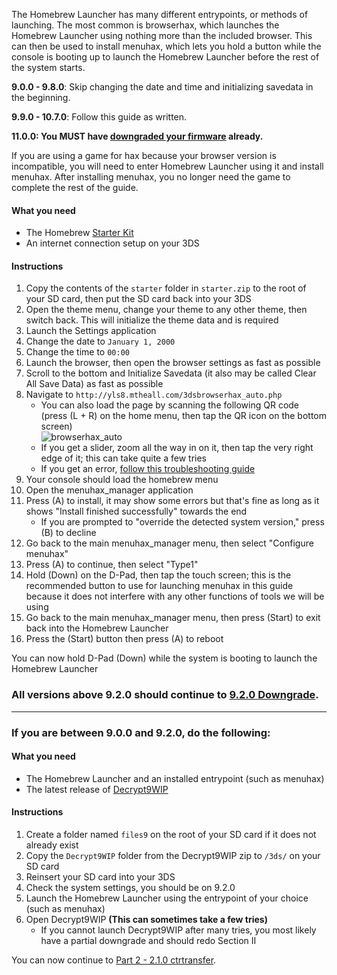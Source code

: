 The Homebrew Launcher has many different entrypoints, or methods of launching. The most common is browserhax, which launches the Homebrew Launcher using nothing more than the included browser. This can then be used to install menuhax, which lets you hold a button while the console is booting up to launch the Homebrew Launcher before the rest of the system starts.

**9.0.0 - 9.8.0**: Skip changing the date and time and initializing savedata in the beginning.

**9.9.0 - 10.7.0**: Follow this guide as written.

<!---
This isn't needed yet since 10.7 and 11.0 already use the latest browser version and will pass the check

**10.7.0 - 11.0.0**: Start on "Part 1 - Decrypt9"
  + **Set your primary DNS to `107.211.140.065` so as not to trigger the browser version check.**
  + If on this browser version, you ever receive a message to update your browser, you will need an alternate entry point from below as your browser will have detected it is not running the latest version.
  + Once this message appears for the first time, it is impossible to get rid of it so you must use a [non-browser entrypoint](Homebrew-Launcher-(No-Browser)).
-->

**11.0.0: You MUST have [downgraded your firmware](Firmware-Downgrade) already.**

If you are using a game for hax because your browser version is incompatible, you will need to enter Homebrew Launcher using it and install menuhax. After installing menuhax, you no longer need the game to complete the rest of the guide.

#### What you need

+ The Homebrew [Starter Kit](http://smealum.github.io/ninjhax2/starter.zip)
+ An internet connection setup on your 3DS

#### Instructions

1. Copy the contents of the `starter` folder in `starter.zip` to the root of your SD card, then put the SD card back into your 3DS
2. Open the theme menu, change your theme to any other theme, then switch back. This will initialize the theme data and is required
3. Launch the Settings application
4. Change the date to `January 1, 2000`
5. Change the time to `00:00`
6. Launch the browser, then open the browser settings as fast as possible
7. Scroll to the bottom and Initialize Savedata (it also may be called Clear All Save Data) as fast as possible
8. Navigate to `http://yls8.mtheall.com/3dsbrowserhax_auto.php`
    + You can also load the page by scanning the following QR code (press (L + R) on the home menu, then tap the QR icon on the bottom screen)     
![browserhax_auto](https://yls8.mtheall.com/3dsbrowserhax_auto_qrcode.png)
    + If you get a slider, zoom all the way in on it, then tap the very right edge of it; this can take quite a few tries
    + If you get an error, [follow this troubleshooting guide](Troubleshooting#ts_browser)
9. Your console should load the homebrew menu
10. Open the menuhax_manager application
11. Press (A) to install, it may show some errors but that's fine as long as it shows "Install finished successfully" towards the end
    + If you are prompted to "override the detected system version," press (B) to decline
12. Go back to the main menuhax_manager menu, then select "Configure menuhax"
13. Press (A) to continue, then select "Type1"
14. Hold (Down) on the D-Pad, then tap the touch screen; this is the recommended button to use for launching menuhax in this guide because it does not interfere with any other functions of tools we will be using
15. Go back to the main menuhax_manager menu, then press (Start) to exit back into the Homebrew Launcher
16. Press the (Start) button then press (A) to reboot

You can now hold D-Pad (Down) while the system is booting to launch the Homebrew Launcher

### All versions above 9.2.0 should continue to [9.2.0 Downgrade](9.2.0-Downgrade).

___

### If you are between 9.0.0 and 9.2.0, do the following:

#### What you need

* The Homebrew Launcher and an installed entrypoint (such as menuhax)
* The latest release of [Decrypt9WIP](https://github.com/d0k3/Decrypt9WIP/releases)

#### Instructions

1. Create a folder named `files9` on the root of your SD card if it does not already exist
3. Copy the `Decrypt9WIP` folder from the Decrypt9WIP zip to `/3ds/` on your SD card
6. Reinsert your SD card into your 3DS
1. Check the system settings, you should be on 9.2.0
2. Launch the Homebrew Launcher using the entrypoint of your choice (such as menuhax)
3. Open Decrypt9WIP **(This can sometimes take a few tries)**
    + If you cannot launch Decrypt9WIP after many tries, you most likely have a partial downgrade and should redo Section II

You can now continue to [Part 2 - 2.1.0 ctrtransfer](Part-2-(2.1.0-ctrtransfer)).